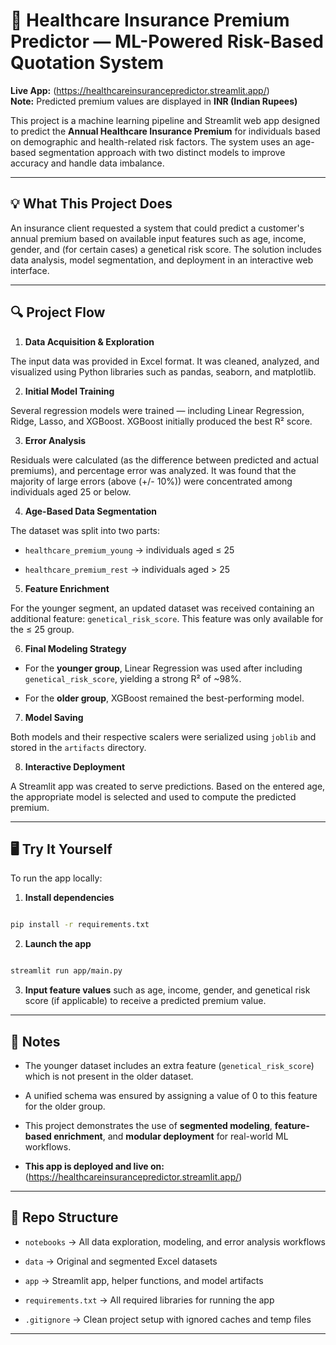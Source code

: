 # 🏥 Healthcare Insurance Premium Predictor — ML-Powered Risk-Based Quotation System


**Live App:** (https://healthcareinsurancepredictor.streamlit.app/)  
**Note:** Predicted premium values are displayed in **INR (Indian Rupees)**

This project is a machine learning pipeline and Streamlit web app designed to predict the **Annual Healthcare Insurance Premium** for individuals based on demographic and health-related risk factors. The system uses an age-based segmentation approach with two distinct models to improve accuracy and handle data imbalance.



---



## 💡 What This Project Does



An insurance client requested a system that could predict a customer's annual premium based on available input features such as age, income, gender, and (for certain cases) a genetical risk score. The solution includes data analysis, model segmentation, and deployment in an interactive web interface.



---



## 🔍 Project Flow



1. **Data Acquisition & Exploration**

The input data was provided in Excel format. It was cleaned, analyzed, and visualized using Python libraries such as pandas, seaborn, and matplotlib.



2. **Initial Model Training**  

Several regression models were trained — including Linear Regression, Ridge, Lasso, and XGBoost. XGBoost initially produced the best R² score.



3. **Error Analysis**  

Residuals were calculated (as the difference between predicted and actual premiums), and percentage error was analyzed. It was found that the majority of large errors (above (+/- 10%)) were concentrated among individuals aged 25 or below.



4. **Age-Based Data Segmentation**  

The dataset was split into two parts:

- `healthcare_premium_young` → individuals aged ≤ 25

- `healthcare_premium_rest` → individuals aged > 25



5. **Feature Enrichment**  

For the younger segment, an updated dataset was received containing an additional feature: `genetical_risk_score`. This feature was only available for the ≤ 25 group.



6. **Final Modeling Strategy**  

- For the **younger group**, Linear Regression was used after including `genetical_risk_score`, yielding a strong R² of ~98%.

- For the **older group**, XGBoost remained the best-performing model.



7. **Model Saving**  

Both models and their respective scalers were serialized using `joblib` and stored in the `artifacts` directory.



8. **Interactive Deployment**  

A Streamlit app was created to serve predictions. Based on the entered age, the appropriate model is selected and used to compute the predicted premium.



---



## 🖥️ Try It Yourself



To run the app locally:



1. **Install dependencies**



```bash

pip install -r requirements.txt

```



2. **Launch the app**



```bash

streamlit run app/main.py

```



3. **Input feature values** such as age, income, gender, and genetical risk score (if applicable) to receive a predicted premium value.



---



## 🚧 Notes



- The younger dataset includes an extra feature (`genetical_risk_score`) which is not present in the older dataset.

- A unified schema was ensured by assigning a value of 0 to this feature for the older group.

- This project demonstrates the use of **segmented modeling**, **feature-based enrichment**, and **modular deployment** for real-world ML workflows.

- **This app is deployed and live on:** (https://healthcareinsurancepredictor.streamlit.app/)  



---



## 📁 Repo Structure



- `notebooks` → All data exploration, modeling, and error analysis workflows

- `data` → Original and segmented Excel datasets

- `app` → Streamlit app, helper functions, and model artifacts

- `requirements.txt` → All required libraries for running the app

- `.gitignore` → Clean project setup with ignored caches and temp files

---



